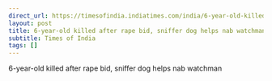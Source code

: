 ```yaml
---
direct_url: https://timesofindia.indiatimes.com/india/6-year-old-killed-after-rape-bid-sniffer-dog-helps-nab-watchman/articleshow/106426472.cms
layout: post
title: 6-year-old killed after rape bid, sniffer dog helps nab watchman
subtitle: Times of India
tags: []
---
```


6-year-old killed after rape bid, sniffer dog helps nab watchman
